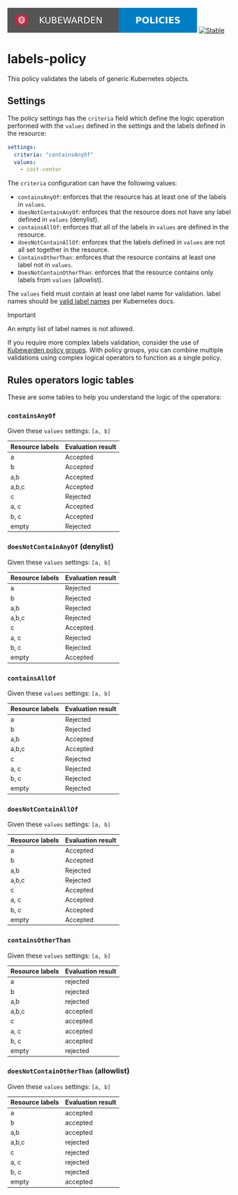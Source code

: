 [![Kubewarden Policy Repository](https://github.com/kubewarden/community/blob/main/badges/kubewarden-policies.svg)](https://github.com/kubewarden/community/blob/main/REPOSITORIES.md#policy-scope)
[![Stable](https://img.shields.io/badge/status-stable-brightgreen?style=for-the-badge)](https://github.com/kubewarden/community/blob/main/REPOSITORIES.md#stable)

# labels-policy

This policy validates the labels of generic Kubernetes objects.

## Settings

The policy settings has the `criteria` field which define the logic operation
performed with the `values` defined in the settings and the labels
defined in the resource:

```yaml
settings:
  criteria: "containsAnyOf"
  values:
    - cost-center
```

The `criteria` configuration can have the following values:

- `containsAnyOf`: enforces that the resource has at least one of the
  labels in `values`.
- `doesNotContainAnyOf`: enforces that the resource does not have any label
  defined in `values` (denylist).
- `containsAllOf`: enforces that all of the labels in `values` are defined in
  the resource.
- `doesNotContainAllOf`: enforces that the labels defined in `values` are
  not all set together in the resource.
- `ContainsOtherThan`: enforces that the resource contains at least one label not in `values`.
- `DoesNotContainOtherThan`: enforces that the resource contains only
  labels from `values` (allowlist).

The `values` field must contain at least one label name for
validation. label names should be [valid label
names](https://kubernetes.io/docs/concepts/overview/working-with-objects/labels/#syntax-and-character-set)
per Kubernetes docs.

> [!IMPORTANT]  
> An empty list of label names is not allowed.

If you require more complex labels validation, consider the use
of [Kubewarden policy groups](https://docs.kubewarden.io/howtos/policy-groups).
With policy groups, you can combine multiple validations using complex logical
operators to function as a single policy.

## Rules operators logic tables

These are some tables to help you understand the logic of the operators:

### `containsAnyOf`

Given these `values` settings: `[a, b]`

| Resource labels | Evaluation result |
| --------------- | ----------------- |
| a               | Accepted          |
| b               | Accepted          |
| a,b             | Accepted          |
| a,b,c           | Accepted          |
| c               | Rejected          |
| a, c            | Accepted          |
| b, c            | Accepted          |
| empty           | Rejected          |

### `doesNotContainAnyOf` (denylist)

Given these `values` settings: `[a, b]`

| Resource labels | Evaluation result |
| --------------- | ----------------- |
| a               | Rejected          |
| b               | Rejected          |
| a,b             | Rejected          |
| a,b,c           | Rejected          |
| c               | Accepted          |
| a, c            | Rejected          |
| b, c            | Rejected          |
| empty           | Accepted          |

### `containsAllOf`

Given these `values` settings: `[a, b]`

| Resource labels | Evaluation result |
| --------------- | ----------------- |
| a               | Rejected          |
| b               | Rejected          |
| a,b             | Accepted          |
| a,b,c           | Accepted          |
| c               | Rejected          |
| a, c            | Rejected          |
| b, c            | Rejected          |
| empty           | Rejected          |

### `doesNotContainAllOf`

Given these `values` settings: `[a, b]`

| Resource labels | Evaluation result |
| --------------- | ----------------- |
| a               | Accepted          |
| b               | Accepted          |
| a,b             | Rejected          |
| a,b,c           | Rejected          |
| c               | Accepted          |
| a, c            | Accepted          |
| b, c            | Accepted          |
| empty           | Accepted          |

### `containsOtherThan`

Given these `values` settings: `[a, b]`

| Resource labels | Evaluation result |
| --------------- | ----------------- |
| a               | rejected          |
| b               | rejected          |
| a,b             | rejected          |
| a,b,c           | accepted          |
| c               | accepted          |
| a, c            | accepted          |
| b, c            | accepted          |
| empty           | rejected          |

### `doesNotContainOtherThan` (allowlist)

Given these `values` settings: `[a, b]`

| Resource labels | Evaluation result |
| --------------- | ----------------- |
| a               | accepted          |
| b               | accepted          |
| a,b             | accepted          |
| a,b,c           | rejected          |
| c               | rejected          |
| a, c            | rejected          |
| b, c            | rejected          |
| empty           | accepted          |
